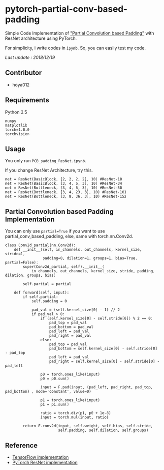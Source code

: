 # pytorch-partial-conv-based-padding
Simple Code Implementation of ["Partial Convolution based Padding"](https://arxiv.org/abs/1811.11718) with ResNet architecture using PyTorch. 

For simplicity, i write codes in `ipynb`. So, you can easliy test my code.

*Last update : 2018/12/19*

## Contributor
* hoya012

## Requirements
Python 3.5
```
numpy
matplotlib
torch=1.0.0
torchvision
```

## Usage
You only run `PCB_padding_ResNet.ipynb`.

If you change ResNet Architecture, try this.

``` 
net = ResNet(BasicBlock, [2, 2, 2, 2], 10) #ResNet-18
net = ResNet(BasicBlock, [3, 4, 6, 3], 10) #ResNet-34
net = ResNet(Bottleneck, [3, 4, 6, 3], 10) #ResNet-50
net = ResNet(Bottleneck, [3, 4, 23, 3], 10) #ResNet-101
net = ResNet(Bottleneck, [3, 8, 36, 3], 10) #ResNet-152
```

## Partial Convolution based Padding Implementation
You can only use `partial=True` if you want to use partial_conv_based_padding, else, same with torch.nn.Conv2d.

```
class Conv2d_partial(nn.Conv2d):
    def __init__(self, in_channels, out_channels, kernel_size, stride=1,
                 padding=0, dilation=1, groups=1, bias=True, partial=False):
        super(Conv2d_partial, self).__init__(
            in_channels, out_channels, kernel_size, stride, padding, dilation, groups, bias)
     
        self.partial = partial
        
    def forward(self, input):
        if self.partial:
            self.padding = 0

            pad_val = (self.kernel_size[0] - 1) // 2
            if pad_val > 0:
                if (self.kernel_size[0] - self.stride[0]) % 2 == 0:
                    pad_top = pad_val
                    pad_bottom = pad_val
                    pad_left = pad_val
                    pad_right = pad_val
                else:
                    pad_top = pad_val
                    pad_bottom = self.kernel_size[0] - self.stride[0] - pad_top
                    pad_left = pad_val
                    pad_right = self.kernel_size[0] - self.stride[0] - pad_left
                
                p0 = torch.ones_like(input) 
                p0 = p0.sum()
                                
                input = F.pad(input, (pad_left, pad_right, pad_top, pad_bottom) , mode='constant', value=0)
                
                p1 = torch.ones_like(input) 
                p1 = p1.sum()

                ratio = torch.div(p1, p0 + 1e-8) 
                input = torch.mul(input, ratio)  
            
        return F.conv2d(input, self.weight, self.bias, self.stride,
                        self.padding, self.dilation, self.groups)
```

## Reference
- [TensorFlow implementation](https://github.com/taki0112/partial_conv-Tensorflow)
- [PyTorch ResNet implementation](https://github.com/jack-willturner/batchnorm-pruning/blob/master/models/resnet.py)
